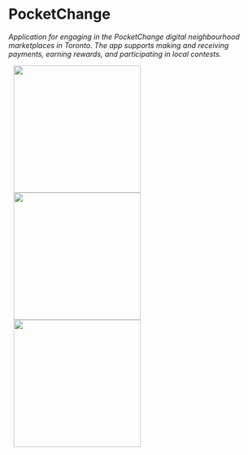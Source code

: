 # PocketChange

_Application for engaging in the PocketChange digital neighbourhood marketplaces in Toronto. The app supports making and receiving payments, earning rewards, and participating in local contests._

<p>
  <img width="250" src="https://github.com/user-attachments/assets/c7963873-d04f-4284-9f8a-54fc6c1ee132" hspace="10">
  <img width="250" src="https://github.com/user-attachments/assets/306ea922-addd-4009-af36-6983a81ce528" hspace="10">
  <img width="250" src="https://github.com/user-attachments/assets/e225a311-06d5-44de-95ca-95fd97e57d5c" hspace="10">
</p>
